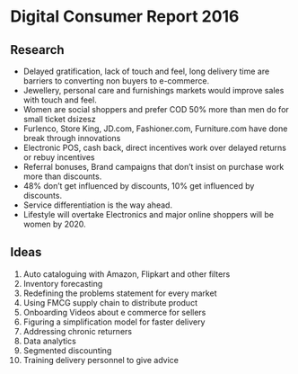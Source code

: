 # Digital Consumer Report 2016

## Research

* Delayed gratification, lack of touch and feel, long delivery time are barriers to converting non buyers to e-commerce.
* Jewellery, personal care and furnishings markets would improve sales with touch and feel.
* Women are social shoppers and prefer COD 50% more than men do for small ticket dsizesz
* Furlenco, Store King, JD.com, Fashioner.com, Furniture.com have done break through innovations
* Electronic POS, cash back, direct incentives work over delayed returns or rebuy incentives
* Referral bonuses, Brand campaigns that don’t insist on purchase work more than discounts.
* 48% don’t get influenced by discounts, 10% get influenced by discounts.
* Service differentiation is the way ahead.
* Lifestyle will overtake Electronics and major online shoppers will be women by 2020.

## Ideas

1. Auto cataloguing with Amazon, Flipkart and other filters
2. Inventory forecasting
3. Redefining the problems statement for every market
4. Using FMCG supply chain to distribute product
5. Onboarding Videos about e commerce for sellers
6. Figuring a simplification model for faster delivery
7. Addressing chronic returners
8. Data analytics
9. Segmented discounting
10. Training delivery personnel to give advice

